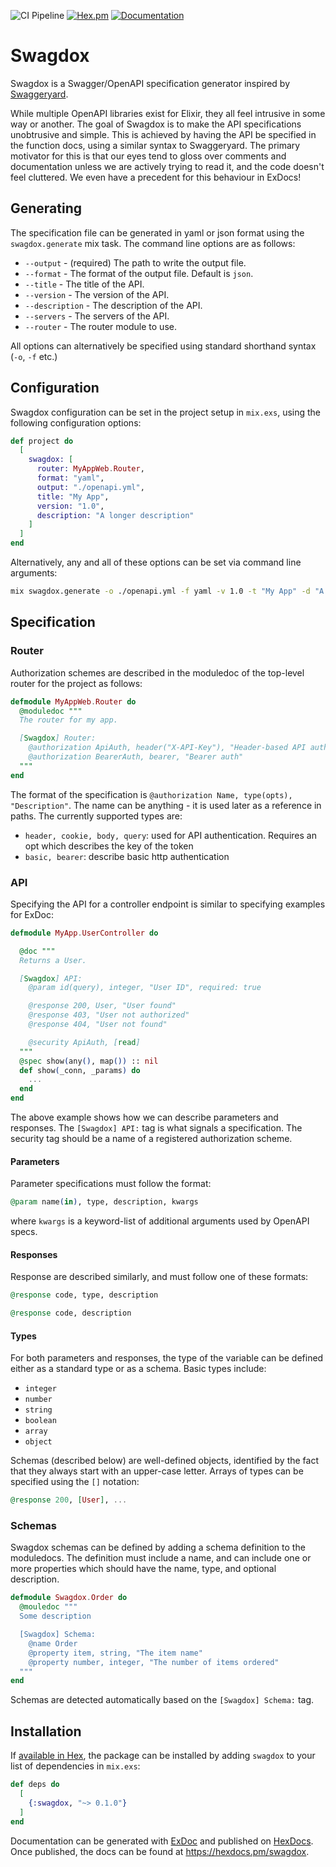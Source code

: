 ![CI Pipeline](https://github.com/dylanblakemore/swagdox/actions/workflows/elixir.yml/badge.svg)
[![Hex.pm](https://img.shields.io/hexpm/v/swagdox.svg)](https://hex.pm/packages/swagdox)
[![Documentation](https://img.shields.io/badge/documentation-gray)](https://hexdocs.pm/swagdox/api-reference.html)

# Swagdox

Swagdox is a Swagger/OpenAPI specification generator inspired by [Swaggeryard](https://github.com/livingsocial/swagger_yard).

While multiple OpenAPI libraries exist for Elixir, they all feel intrusive in some way or another. The goal of Swagdox is to
make the API specifications unobtrusive and simple. This is achieved by having the API be specified in the function docs,
using a similar syntax to Swaggeryard. The primary motivator for this is that our eyes tend to gloss over comments and documentation
unless we are actively trying to read it, and the code doesn't feel cluttered. We even have a precedent for this behaviour in ExDocs!

## Generating

The specification file can be generated in yaml or json format using the `swagdox.generate` mix task. The command line options are as follows:

- `--output` - (required) The path to write the output file.
- `--format` - The format of the output file. Default is `json`.
- `--title` - The title of the API.
- `--version` - The version of the API.
- `--description` - The description of the API.
- `--servers` - The servers of the API.
- `--router` - The router module to use.

All options can alternatively be specified using standard shorthand syntax (`-o`, `-f` etc.)

## Configuration

Swagdox configuration can be set in the project setup in `mix.exs`, using the following configuration options:

```elixir
def project do
  [
    swagdox: [
      router: MyAppWeb.Router,
      format: "yaml",
      output: "./openapi.yml",
      title: "My App",
      version: "1.0",
      description: "A longer description"
    ]
  ]
end
```

Alternatively, any and all of these options can be set via command line arguments:

```bash
mix swagdox.generate -o ./openapi.yml -f yaml -v 1.0 -t "My App" -d "A longer description" -s "localhost://4001,my-app.my-domain.com" -r MyAppWeb.Router
```

## Specification

### Router

Authorization schemes are described in the moduledoc of the top-level router for the project as follows:

```elixir
defmodule MyAppWeb.Router do
  @moduledoc """
  The router for my app.

  [Swagdox] Router:
    @authorization ApiAuth, header("X-API-Key"), "Header-based API authorization"
    @authorization BearerAuth, bearer, "Bearer auth"
  """
end
```

The format of the specification is `@authorization Name, type(opts), "Description"`. The name can be anything - it is used later as a reference
in paths. The currently supported types are:

- `header, cookie, body, query`: used for API authentication. Requires an opt which describes the key of the token
- `basic, bearer`: describe basic http authentication

### API

Specifying the API for a controller endpoint is similar to specifying examples for ExDoc:

```elixir
defmodule MyApp.UserController do

  @doc """
  Returns a User.

  [Swagdox] API:
    @param id(query), integer, "User ID", required: true

    @response 200, User, "User found"
    @response 403, "User not authorized"
    @response 404, "User not found"

    @security ApiAuth, [read]
  """
  @spec show(any(), map()) :: nil
  def show(_conn, _params) do
    ...
  end
end
```

The above example shows how we can describe parameters and responses. The `[Swagdox] API:` tag is what signals
a specification. The security tag should be a name of a registered authorization scheme.

#### Parameters

Parameter specifications must follow the format:

```elixir
@param name(in), type, description, kwargs
```

where `kwargs` is a keyword-list of additional arguments used by OpenAPI specs.

#### Responses

Response are described similarly, and must follow one of these formats:

```elixir
@response code, type, description

@response code, description
```

#### Types

For both parameters and responses, the type of the variable can be defined either as a
standard type or as a schema. Basic types include:

- `integer`
- `number`
- `string`
- `boolean`
- `array`
- `object`

Schemas (described below) are well-defined objects, identified by the fact that they always start with an upper-case letter.
Arrays of types can be specified using the `[]` notation:

```elixir
@response 200, [User], ...
```

### Schemas

Swagdox schemas can be defined by adding a schema definition to the moduledocs.
The definition must include a name, and can include one or more properties which
should have the name, type, and optional description.

```elixir
defmodule Swagdox.Order do
  @mouledoc """
  Some description

  [Swagdox] Schema:
    @name Order
    @property item, string, "The item name"
    @property number, integer, "The number of items ordered"
  """
end
```

Schemas are detected automatically based on the `[Swagdox] Schema:` tag.

## Installation

If [available in Hex](https://hex.pm/docs/publish), the package can be installed
by adding `swagdox` to your list of dependencies in `mix.exs`:

```elixir
def deps do
  [
    {:swagdox, "~> 0.1.0"}
  ]
end
```

Documentation can be generated with [ExDoc](https://github.com/elixir-lang/ex_doc)
and published on [HexDocs](https://hexdocs.pm). Once published, the docs can
be found at <https://hexdocs.pm/swagdox>.
